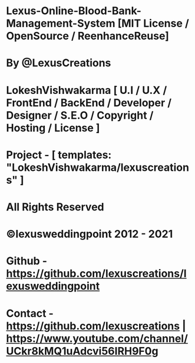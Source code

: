 # Lexus-Online-Blood-Bank-Management-System [MIT License / OpenSource / ReenhanceReuse]
# By @LexusCreations
# LokeshVishwakarma [ U.I / U.X / FrontEnd / BackEnd / Developer / Designer / S.E.O / Copyright / Hosting / License ]
# Project - [ templates: "LokeshVishwakarma/lexuscreations" ]
# All Rights Reserved
# ©lexusweddingpoint 2012 - 2021
# Github - https://github.com/lexuscreations/lexusweddingpoint
# Contact - https://github.com/lexuscreations | https://www.youtube.com/channel/UCkr8kMQ1uAdcvi56IRH9F0g